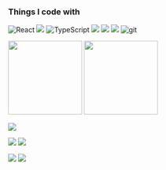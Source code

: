 <h3>Things I code with</h3>
<p>
  <img alt="React" src="https://img.shields.io/badge/-React-45b8d8?style=flat-square&logo=react&logoColor=white" />
  <img src="https://img.shields.io/badge/-Javascript-black.svg?logo=javascript&style=flat-square">
  <img alt="TypeScript" src="https://img.shields.io/badge/-TypeScript-007ACC?style=flat-square&logo=typescript&logoColor=white" />
  <img src="https://img.shields.io/badge/-HTML5-black.svg?logo=HTML5&style=flat-square">
  <img src="https://img.shields.io/badge/-CSS3-1572B6.svg?logo=css3&style=flat-square">
  <img src="https://img.shields.io/badge/-Python-white.svg?logo=python&style=flat-square">
  <img alt="git" src="https://img.shields.io/badge/-Git-F05032?style=flat-square&logo=git&logoColor=white" />
</p>

<p align="left"> 
  <img height="150px" src="https://github-readme-stats.vercel.app/api/top-langs/?username=Ryosan846538&layout=compact&show_icons=true&theme=tokyonight" />
  <img height="150px" src="https://github-readme-stats.vercel.app/api?username=Ryosan846538&theme=tokyonight&show_icons=ture" />
</p>
  
![](http://github-profile-summary-cards.vercel.app/api/cards/profile-details?username=Ryosan846538&theme=tokyonight)

![](http://github-profile-summary-cards.vercel.app/api/cards/repos-per-language?username=Ryosan846538&theme=tokyonight)    ![](http://github-profile-summary-cards.vercel.app/api/cards/most-commit-language?username=Ryosan846538&theme=tokyonight)

![](http://github-profile-summary-cards.vercel.app/api/cards/stats?username=Ryosan846538&theme=tokyonight)    ![](http://github-profile-summary-cards.vercel.app/api/cards/productive-time?username=Ryosan846538&theme=tokyonight&utcOffset=8)
